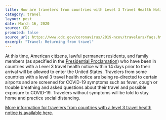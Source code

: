 ```yaml
---
title: How are travelers from countries with Level 3 Travel Health Notices being screened when they enter the United States?
category: travel
layout: post
date: March 16, 2020
source: CDC
promoted: false
source_url: https://www.cdc.gov/coronavirus/2019-ncov/travelers/faqs.html
excerpt: "Travel: Returning from travel"
---
```


At this time, American citizens, lawful permanent residents, and family members (as specified in the [Presidential Proclamation](https://www.whitehouse.gov/presidential-actions/proclamation-suspension-entry-immigrants-nonimmigrants-certain-additional-persons-pose-risk-transmitting-2019-novel-coronavirus/)) who have been in countries with a Level 3 travel health notice within 14 days prior to their arrival will be allowed to enter the United States. Travelers from some countries with a level 3 travel health notice are being re-directed to certain airports and are screened for COVID-19 symptoms such as fever, cough or trouble breathing and asked questions about their travel and possible exposure to COVID-19. Travelers without symptoms will be told to stay home and practice social distancing.

[More information for travelers from countries with a level 3 travel health notice is available here](https://www.cdc.gov/coronavirus/2019-ncov/travelers/after-travel-precautions.html).
